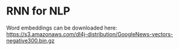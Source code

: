 # RNN for NLP

Word embeddings can be downloaded here:
https://s3.amazonaws.com/dl4j-distribution/GoogleNews-vectors-negative300.bin.gz